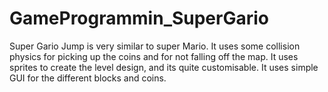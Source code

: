 # GameProgrammin_SuperGario

Super Gario Jump is very similar to super Mario.
It uses some collision physics for picking up the coins and for not falling off the map.
It uses sprites to create the level design, and its quite customisable.
It uses simple GUI for the different blocks and coins.
